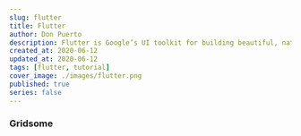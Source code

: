 ```yaml
---
slug: flutter
title: Flutter
author: Don Puerto
description: Flutter is Google’s UI toolkit for building beautiful, natively compiled applications for mobile, web, and desktop from a single codebase.
created_at: 2020-06-12
updated_at: 2020-06-12
tags: [flutter, tutorial]
cover_image: ./images/flutter.png
published: true
series: false
---
```


### Gridsome
